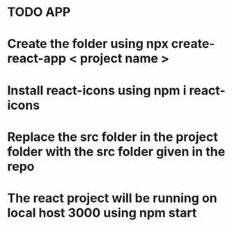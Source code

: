 # TODO APP
# Create the folder using npx create-react-app < project name >
# Install react-icons using npm i react-icons 
# Replace the src folder in the project folder with the src folder given in the repo
# The react project will be running on local host 3000 using npm start
